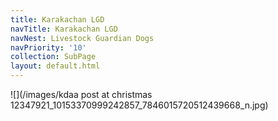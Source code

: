 ```yaml
---
title: Karakachan LGD
navTitle: Karakachan LGD
navNest: Livestock Guardian Dogs
navPriority: '10'
collection: SubPage
layout: default.html
---
```

![](/images/kdaa post at christmas 12347921_10153370999242857_7846015720512439668_n.jpg)
